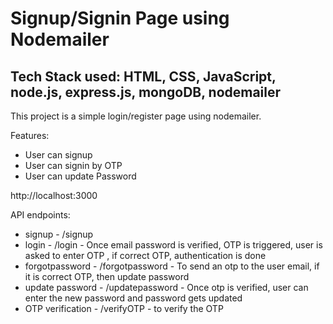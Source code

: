 # Signup/Signin Page using Nodemailer

## Tech Stack used: HTML, CSS, JavaScript, node.js, express.js, mongoDB, nodemailer

This project is a simple login/register page using nodemailer.

Features:
* User can signup
* User can signin by OTP
* User can update Password


http://localhost:3000

API endpoints:
* signup           - /signup
* login            - /login             - Once email password is verified, OTP is triggered, user is asked to enter OTP , if correct OTP, authentication is done
* forgotpassword   - /forgotpassword    - To send an otp to the user email, if it is correct OTP, then update password
* update password  - /updatepassword    - Once otp is verified, user can enter the new password and password gets updated
* OTP verification - /verifyOTP         - to verify the OTP





